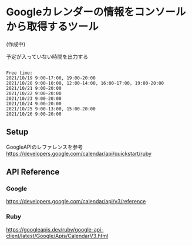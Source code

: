 # Googleカレンダーの情報をコンソールから取得するツール

(作成中)


予定が入っていない時間を出力する

```

Free time:
2021/10/19 9:00-17:00, 19:00-20:00
2021/10/20 9:00-10:00, 12:00-14:00, 16:00-17:00, 19:00-20:00
2021/10/21 9:00-20:00
2021/10/22 9:00-20:00
2021/10/23 9:00-20:00
2021/10/24 9:00-20:00
2021/10/25 9:00-13:00, 15:00-20:00
2021/10/26 9:00-20:00

```


## Setup

GoogleAPIのレファレンスを参考
https://developers.google.com/calendar/api/quickstart/ruby


## API Reference


### Google

https://developers.google.com/calendar/api/v3/reference

### Ruby

https://googleapis.dev/ruby/google-api-client/latest/Google/Apis/CalendarV3.html



